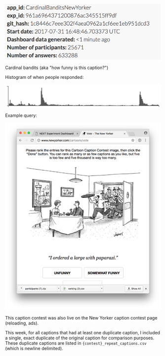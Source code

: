 ![](info.png)

Cardinal bandits (aka "how funny is this caption?")

Histogram of when people responded:

![](histogram.png)

Example query:

![](example_query.png)

This caption contest was also live on the New Yorker caption contest page
(reloading, ads).

This week, for all captions that had at least one duplicate caption, I included
a single, exact duplicate of the original caption for comparison purposes.
These duplicate captions are listed in `{contest}_repeat_captions.csv` (which
is newline delimited).
